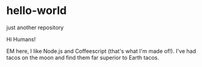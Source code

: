 # hello-world
just another repository

Hi Humans!

EM here, I like Node.js and Coffeescript (that's what I'm made of!).
I've had tacos on the moon and find them far superior to Earth tacos.
